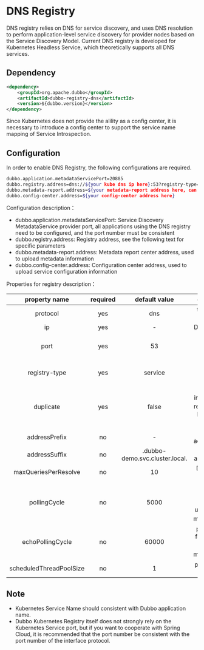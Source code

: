 # DNS Registry

DNS registry relies on DNS for service discovery, and uses DNS resolution to perform application-level service discovery for provider nodes based on the Service Discovery Model. Current DNS registry is developed for Kubernetes Headless Service, which theoretically supports all DNS services.

## Dependency

```xml
<dependency>
    <groupId>org.apache.dubbo</groupId>
    <artifactId>dubbo-registry-dns</artifactId>
    <version>${dubbo.version}</version>
</dependency>
```
Since Kubernetes does not provide the alility as a config center, it is necessary to introduce a config center to support the service name mapping of Service Introspection.

## Configuration

In order to enable DNS Registry, the following configurations are required.

```bash
dubbo.application.metadataServicePort=20885
dubbo.registry.address=dns://${your kube dns ip here}:53?registry-type=service&duplicate=false&addressSuffix=.dubbo-demo.svc.cluster.local.
dubbo.metadata-report.address=${your metadata-report address here, can be the same with config-center}
dubbo.config-center.address=${your config-center address here}
```

Configuration description：

- dubbo.application.metadataServicePort: Service Discovery MetadataService provider port, all applications using the DNS registry need to be configured, and the port number must be consistent
- dubbo.registry.address: Registry address, see the following text for specific parameters
- dubbo.metadata-report.address: Metadata report center address, used to upload metadata information
- dubbo.config-center.address: Configuration center address, used to upload service configuration information


Properties for registry description：


| property name | required | default value | description |
| :---: | :---: | :---: | :---: |
| protocol | yes | dns | the protocol for registry |
| ip | yes | - | DNS Server IP |
| port | yes | 53 | DNS port（UDP protocol） |
| registry-type | yes | service | enable Service Discovery |
| duplicate | yes | false | enable interface level register（DNS Registry not support） |
| addressPrefix | no | - | domain address prefix |
| addressSuffix | no | .dubbo-demo.svc.cluster.local. | domain address suffix |
| maxQueriesPerResolve | no | 10 | DNS queries per resolve |
| pollingCycle | no | 5000 | DNS polling cycle for address update（Unit: milliseconds） |
| echoPollingCycle | no | 60000 | polling cycle for endpoints echo（Unit: milliseconds） |
| scheduledThreadPoolSize | no | 1 | polling thread pool size |

## Note

- Kubernetes Service Name should consistent with Dubbo application name.
- Dubbo Kubernetes Registry itself does not strongly rely on the Kubernetes Service port, but if you want to cooperate with Spring Cloud, it is recommended that the port number be consistent with the port number of the interface protocol.
